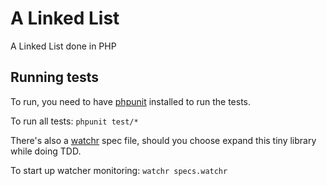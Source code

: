 # A Linked List

A Linked List done in PHP

## Running tests

To run, you need to have [phpunit](http://www.phpunit.de) installed to run the tests.

To run all tests: `phpunit test/*`

There's also a [watchr](http://github.com/mynyml/watchr) spec file, should you choose expand this tiny library while doing TDD.

To start up watcher monitoring: `watchr specs.watchr`